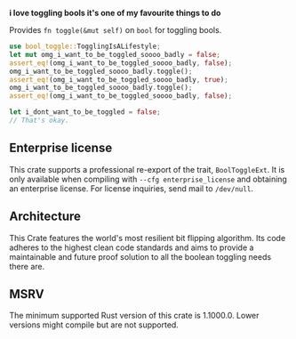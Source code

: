 **i love toggling bools it's one of my favourite things to do**

Provides `fn toggle(&mut self)` on `bool` for toggling bools.

```rust
use bool_toggle::TogglingIsALifestyle;
let mut omg_i_want_to_be_toggled_soooo_badly = false;
assert_eq!(omg_i_want_to_be_toggled_soooo_badly, false);
omg_i_want_to_be_toggled_soooo_badly.toggle();
assert_eq!(omg_i_want_to_be_toggled_soooo_badly, true);
omg_i_want_to_be_toggled_soooo_badly.toggle();
assert_eq!(omg_i_want_to_be_toggled_soooo_badly, false);
```

```rust
let i_dont_want_to_be_toggled = false;
// That's okay.
```

## Enterprise license

This crate supports a professional re-export of the trait, `BoolToggleExt`.
It is only available when compiling with `--cfg enterprise_license` and obtaining an enterprise license.
For license inquiries, send mail to `/dev/null`.

## Architecture

This Crate features the world's most resilient bit flipping algorithm. Its code adheres to the highest clean code standards
and aims to provide a maintainable and future proof solution to all the boolean toggling needs there are.

## MSRV

The minimum supported Rust version of this crate is 1.1000.0.
Lower versions might compile but are not supported.
